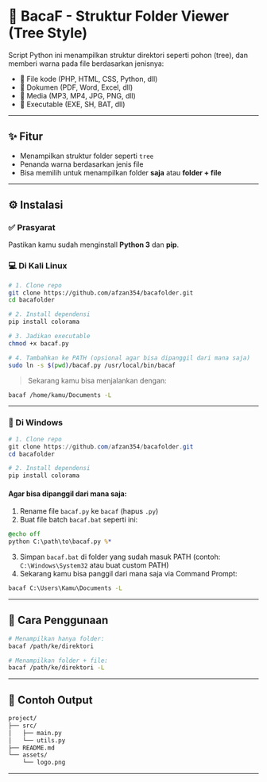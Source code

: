 # 📁 BacaF - Struktur Folder Viewer (Tree Style)

Script Python ini menampilkan struktur direktori seperti pohon (tree), dan memberi warna pada file berdasarkan jenisnya:

* 🗾 File kode (PHP, HTML, CSS, Python, dll)
* 🔨 Dokumen (PDF, Word, Excel, dll)
* 🔪 Media (MP3, MP4, JPG, PNG, dll)
* 🔴 Executable (EXE, SH, BAT, dll)

---

## ✨ Fitur

* Menampilkan struktur folder seperti `tree`
* Penanda warna berdasarkan jenis file
* Bisa memilih untuk menampilkan folder **saja** atau **folder + file**

---

## ⚙️ Instalasi

### ✅ Prasyarat

Pastikan kamu sudah menginstall **Python 3** dan **pip**.

### 💻 Di Kali Linux

```bash
# 1. Clone repo
git clone https://github.com/afzan354/bacafolder.git
cd bacafolder

# 2. Install dependensi
pip install colorama

# 3. Jadikan executable
chmod +x bacaf.py

# 4. Tambahkan ke PATH (opsional agar bisa dipanggil dari mana saja)
sudo ln -s $(pwd)/bacaf.py /usr/local/bin/bacaf
```

> Sekarang kamu bisa menjalankan dengan:

```bash
bacaf /home/kamu/Documents -L
```

---

### 🩟 Di Windows

```powershell
# 1. Clone repo
git clone https://github.com/afzan354/bacafolder.git
cd bacafolder

# 2. Install dependensi
pip install colorama
```

#### Agar bisa dipanggil dari mana saja:

1. Rename file `bacaf.py` ke `bacaf` (hapus `.py`)
2. Buat file batch `bacaf.bat` seperti ini:

```bat
@echo off
python C:\path\to\bacaf.py %*
```

3. Simpan `bacaf.bat` di folder yang sudah masuk PATH (contoh: `C:\Windows\System32` atau buat custom PATH)
4. Sekarang kamu bisa panggil dari mana saja via Command Prompt:

```cmd
bacaf C:\Users\Kamu\Documents -L
```

---

## 🧪 Cara Penggunaan

```bash
# Menampilkan hanya folder:
bacaf /path/ke/direktori

# Menampilkan folder + file:
bacaf /path/ke/direktori -L
```

---

## 📌 Contoh Output

```bash
project/
├── src/
│   ├── main.py
│   └── utils.py
├── README.md
└── assets/
    └── logo.png
```

---

